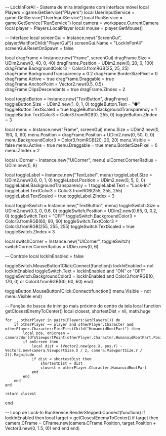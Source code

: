 -- LockInForAll - Sistema de mira inteligente com interface móvel
local Players = game:GetService("Players")
local UserInputService = game:GetService("UserInputService")
local RunService = game:GetService("RunService")
local camera = workspace.CurrentCamera
local player = Players.LocalPlayer
local mouse = player:GetMouse()

-- Interface
local screenGui = Instance.new("ScreenGui", player:WaitForChild("PlayerGui"))
screenGui.Name = "LockInForAll"
screenGui.ResetOnSpawn = false

local dragFrame = Instance.new("Frame", screenGui)
dragFrame.Size = UDim2.new(0, 40, 0, 40)
dragFrame.Position = UDim2.new(0, 20, 0, 100)
dragFrame.BackgroundColor3 = Color3.fromRGB(25, 25, 25)
dragFrame.BackgroundTransparency = 0.2
dragFrame.BorderSizePixel = 0
dragFrame.Active = true
dragFrame.Draggable = true
dragFrame.AnchorPoint = Vector2.new(0.5, 0.5)
dragFrame.ClipsDescendants = true
dragFrame.ZIndex = 2

local toggleButton = Instance.new("TextButton", dragFrame)
toggleButton.Size = UDim2.new(1, 0, 1, 0)
toggleButton.Text = "●"
toggleButton.TextScaled = true
toggleButton.BackgroundTransparency = 1
toggleButton.TextColor3 = Color3.fromRGB(0, 255, 0)
toggleButton.ZIndex = 3

local menu = Instance.new("Frame", screenGui)
menu.Size = UDim2.new(0, 150, 0, 60)
menu.Position = dragFrame.Position + UDim2.new(0, 50, 0, 0)
menu.BackgroundColor3 = Color3.fromRGB(20, 20, 20)
menu.Visible = false
menu.Active = true
menu.Draggable = true
menu.BorderSizePixel = 0
menu.ZIndex = 2

local uiCorner = Instance.new("UICorner", menu)
uiCorner.CornerRadius = UDim.new(0, 8)

local toggleLabel = Instance.new("TextLabel", menu)
toggleLabel.Size = UDim2.new(0.6, 0, 1, 0)
toggleLabel.Position = UDim2.new(0, 5, 0, 0)
toggleLabel.BackgroundTransparency = 1
toggleLabel.Text = "Lock-In:"
toggleLabel.TextColor3 = Color3.fromRGB(255, 255, 255)
toggleLabel.TextScaled = true
toggleLabel.ZIndex = 3

local toggleSwitch = Instance.new("TextButton", menu)
toggleSwitch.Size = UDim2.new(0.3, 0, 0.6, 0)
toggleSwitch.Position = UDim2.new(0.65, 0, 0.2, 0)
toggleSwitch.Text = "OFF"
toggleSwitch.BackgroundColor3 = Color3.fromRGB(60, 60, 60)
toggleSwitch.TextColor3 = Color3.fromRGB(255, 255, 255)
toggleSwitch.TextScaled = true
toggleSwitch.ZIndex = 3

local switchCorner = Instance.new("UICorner", toggleSwitch)
switchCorner.CornerRadius = UDim.new(0, 6)

-- Controle
local lockInEnabled = false

toggleSwitch.MouseButton1Click:Connect(function()
	lockInEnabled = not lockInEnabled
	toggleSwitch.Text = lockInEnabled and "ON" or "OFF"
	toggleSwitch.BackgroundColor3 = lockInEnabled and Color3.fromRGB(0, 170, 0) or Color3.fromRGB(60, 60, 60)
end)

toggleButton.MouseButton1Click:Connect(function()
	menu.Visible = not menu.Visible
end)

-- Função de busca de inimigo mais próximo do centro da tela
local function getClosestEnemyToCenter()
	local closest, shortestDist = nil, math.huge

	for _, otherPlayer in pairs(Players:GetPlayers()) do
		if otherPlayer ~= player and otherPlayer.Character and otherPlayer.Character:FindFirstChild("HumanoidRootPart") then
			local pos, onScreen = camera:WorldToViewportPoint(otherPlayer.Character.HumanoidRootPart.Position)
			if onScreen then
				local dist = (Vector2.new(pos.X, pos.Y) - Vector2.new(camera.ViewportSize.X / 2, camera.ViewportSize.Y / 2)).Magnitude
				if dist < shortestDist then
					shortestDist = dist
					closest = otherPlayer.Character.HumanoidRootPart
				end
			end
		end
	end

	return closest
end

-- Loop de Lock-In
RunService.RenderStepped:Connect(function()
	if lockInEnabled then
		local target = getClosestEnemyToCenter()
		if target then
			camera.CFrame = CFrame.new(camera.CFrame.Position, target.Position + Vector3.new(0, 1.5, 0))
		end
	end
end)
